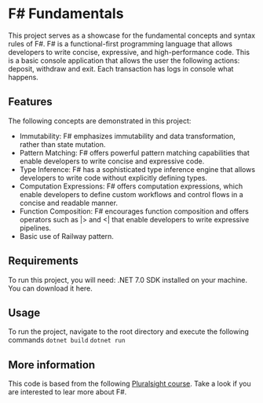# F# Fundamentals
This project serves as a showcase for the fundamental concepts and syntax rules of F#. F# is a functional-first programming language that allows developers to write concise, expressive, and high-performance code.
This is a basic console application that allows the user the following actions: deposit, withdraw and exit. Each transaction has logs in console what happens.

## Features
The following concepts are demonstrated in this project:

- Immutability: F# emphasizes immutability and data transformation, rather than state mutation.
- Pattern Matching: F# offers powerful pattern matching capabilities that enable developers to write concise and expressive code.
- Type Inference: F# has a sophisticated type inference engine that allows developers to write code without explicitly defining types.
- Computation Expressions: F# offers computation expressions, which enable developers to define custom workflows and control flows in a concise and readable manner.
- Function Composition: F# encourages function composition and offers operators such as |> and <| that enable developers to write expressive pipelines.
- Basic use of Railway pattern.

## Requirements
To run this project, you will need:
.NET 7.0 SDK installed on your machine. You can download it here.

## Usage
To run the project, navigate to the root directory and execute the following commands
`dotnet build`
`dotnet run`

## More information
This code is based from the following [Pluralsight course](https://app.pluralsight.com/library/courses/f-sharp-6-fundamentals/table-of-contents). Take a look if you are interested to lear more about F#.

